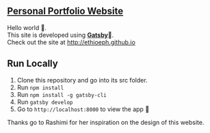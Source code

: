 [**Personal Portfolio Website**](https://github.com/ethioeph/ethioeph.github.io)
-
Hello world 👋. <br/>
This site is developed using [**Gatsby**](https://www.gatsbyjs.org/)🚀.<br/>
Check out the site at http://ethioeph.github.io

**Run Locally**
-
 1.  Clone this repository and go into its src folder.
 2.  Run  `npm install`
 3.  Run  `npm install -g gatsby-cli`
 4.  Run  `gatsby develop`
 5.  Go to  `http://localhost:8000`  to view the app 🚀

Thanks go to Rashimi for her inspiration on the design of this website.
